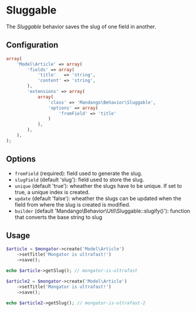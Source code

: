 Sluggable
=========

The *Sluggable* behavior saves the slug of one field in another.

Configuration
-------------

```php
array(
    'Model\Article' => array(
        'fields' => array(
            'title'   => 'string',
            'content' => 'string',
        ),
        'extensions' => array(
            array(
                'class' => 'Mandango\Behavior\Sluggable', 
                'options' => array(
                    'fromField' => 'title'
                )
            ),
        ),
    ),
);
```

Options
-------

* ```fromField``` (required): field used to generate the slug.
* ```slugField``` (default 'slug'): field used to store the slug.
* ```unique``` (default 'true'): wheather the slugs have to be unique. If set to true, a unique index is created.
* ```update``` (default 'false'): wheather the slugs can be updated when the field from where the slug is created is modified.
* ```builder``` (default 'Mandango\Behavior\Util\Sluggable::slugify()'): function that converts the base string to slug


Usage
-----

```php
$article = $mongator->create('Model\Article')
    ->setTitle('Mongator is ultrafast!')
    ->save();

echo $article->getSlug(); // mongator-is-ultrafast

$article2 = $mongator->create('Model\Article')
    ->setTitle('Mongator is ultrafast!')
    ->save();

echo $article2->getSlug(); // mongator-is-ultrafast-2
```
